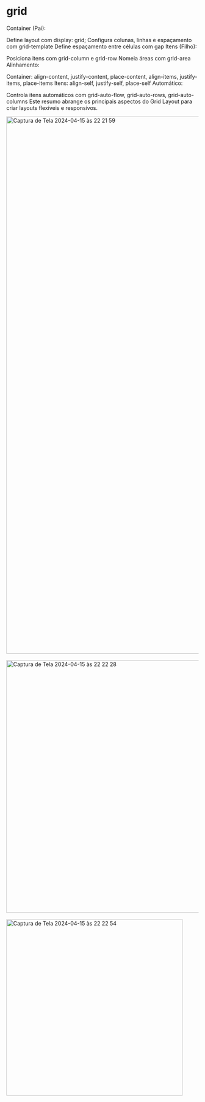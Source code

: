 # grid

Container (Pai):

Define layout com display: grid;
Configura colunas, linhas e espaçamento com grid-template
Define espaçamento entre células com gap
Itens (Filho):

Posiciona itens com grid-column e grid-row
Nomeia áreas com grid-area
Alinhamento:

Container: align-content, justify-content, place-content, align-items, justify-items, place-items
Itens: align-self, justify-self, place-self
Automático:

Controla itens automáticos com grid-auto-flow, grid-auto-rows, grid-auto-columns
Este resumo abrange os principais aspectos do Grid Layout para criar layouts flexíveis e responsivos.

<img width="1408" alt="Captura de Tela 2024-04-15 às 22 21 59" src="https://github.com/MatheusNerisRocha/grid/assets/166330932/ff4a7f85-2447-47a2-bf6e-334f45b674d6"> <br><br>
<img width="662" alt="Captura de Tela 2024-04-15 às 22 22 28" src="https://github.com/MatheusNerisRocha/grid/assets/166330932/8058c038-a32f-4e78-8517-ecd7ecedcf9c"> <br><br>
<img width="462" alt="Captura de Tela 2024-04-15 às 22 22 54" src="https://github.com/MatheusNerisRocha/grid/assets/166330932/06907a60-3851-491f-913d-3295c240cf91"> <br>
